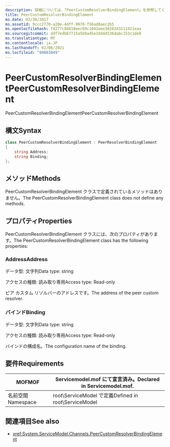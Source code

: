 ```yaml
---
description: 詳細については、「PeerCustomResolverBindingElement」を参照してください。
title: PeerCustomResolverBindingElement
ms.date: 03/30/2017
ms.assetid: 9ccc2770-a20e-4dff-9970-f56ad8aec2b5
ms.openlocfilehash: f4277c04818eec69c1041eee30282d3111421eaa
ms.sourcegitcommit: ddf7edb67715a5b9a45e3dd44536dabc153c1de0
ms.translationtype: MT
ms.contentlocale: ja-JP
ms.lasthandoff: 02/06/2021
ms.locfileid: "99803049"
---
```

# <a name="peercustomresolverbindingelement"></a><span data-ttu-id="723c4-103">PeerCustomResolverBindingElement</span><span class="sxs-lookup"><span data-stu-id="723c4-103">PeerCustomResolverBindingElement</span></span>

<span data-ttu-id="723c4-104">PeerCustomResolverBindingElement</span><span class="sxs-lookup"><span data-stu-id="723c4-104">PeerCustomResolverBindingElement</span></span>

## <a name="syntax"></a><span data-ttu-id="723c4-105">構文</span><span class="sxs-lookup"><span data-stu-id="723c4-105">Syntax</span></span>

```csharp
class PeerCustomResolverBindingElement : PeerResolverBindingElement
{
    string Address;
    string Binding;
};
```

## <a name="methods"></a><span data-ttu-id="723c4-106">メソッド</span><span class="sxs-lookup"><span data-stu-id="723c4-106">Methods</span></span>

<span data-ttu-id="723c4-107">PeerCustomResolverBindingElement クラスで定義されているメソッドはありません。</span><span class="sxs-lookup"><span data-stu-id="723c4-107">The PeerCustomResolverBindingElement class does not define any methods.</span></span>

## <a name="properties"></a><span data-ttu-id="723c4-108">プロパティ</span><span class="sxs-lookup"><span data-stu-id="723c4-108">Properties</span></span>

 <span data-ttu-id="723c4-109">PeerCustomResolverBindingElement クラスには、次のプロパティがあります。</span><span class="sxs-lookup"><span data-stu-id="723c4-109">The PeerCustomResolverBindingElement class has the following properties:</span></span>

### <a name="address"></a><span data-ttu-id="723c4-110">Address</span><span class="sxs-lookup"><span data-stu-id="723c4-110">Address</span></span>

<span data-ttu-id="723c4-111">データ型: 文字列</span><span class="sxs-lookup"><span data-stu-id="723c4-111">Data type: string</span></span>

<span data-ttu-id="723c4-112">アクセスの種類: 読み取り専用</span><span class="sxs-lookup"><span data-stu-id="723c4-112">Access type: Read-only</span></span>

<span data-ttu-id="723c4-113">ピア カスタム リゾルバーのアドレスです。</span><span class="sxs-lookup"><span data-stu-id="723c4-113">The address of the peer custom resolver.</span></span>

### <a name="binding"></a><span data-ttu-id="723c4-114">バインド</span><span class="sxs-lookup"><span data-stu-id="723c4-114">Binding</span></span>

<span data-ttu-id="723c4-115">データ型: 文字列</span><span class="sxs-lookup"><span data-stu-id="723c4-115">Data type: string</span></span>

<span data-ttu-id="723c4-116">アクセスの種類: 読み取り専用</span><span class="sxs-lookup"><span data-stu-id="723c4-116">Access type: Read-only</span></span>

<span data-ttu-id="723c4-117">バインドの構成名。</span><span class="sxs-lookup"><span data-stu-id="723c4-117">The configuration name of the binding.</span></span>

## <a name="requirements"></a><span data-ttu-id="723c4-118">要件</span><span class="sxs-lookup"><span data-stu-id="723c4-118">Requirements</span></span>

|<span data-ttu-id="723c4-119">MOF</span><span class="sxs-lookup"><span data-stu-id="723c4-119">MOF</span></span>|<span data-ttu-id="723c4-120">Servicemodel.mof にて宣言済み。</span><span class="sxs-lookup"><span data-stu-id="723c4-120">Declared in Servicemodel.mof.</span></span>|
|---------|-----------------------------------|
|<span data-ttu-id="723c4-121">名前空間</span><span class="sxs-lookup"><span data-stu-id="723c4-121">Namespace</span></span>|<span data-ttu-id="723c4-122">root\ServiceModel で定義</span><span class="sxs-lookup"><span data-stu-id="723c4-122">Defined in root\ServiceModel</span></span>|

## <a name="see-also"></a><span data-ttu-id="723c4-123">関連項目</span><span class="sxs-lookup"><span data-stu-id="723c4-123">See also</span></span>

- <xref:System.ServiceModel.Channels.PeerCustomResolverBindingElement>
